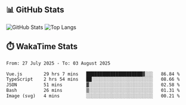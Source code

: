 ## 📊 GitHub Stats
![GitHub Stats](https://github-readme-stats.vercel.app/api?username=fe-brweb&show_icons=true&theme=shades-of-purple)
![Top Langs](https://github-readme-stats.vercel.app/api/top-langs/?username=fe-brweb&layout=compact&theme=shades-of-purple)

## ⏱️ WakaTime Stats
<!--START_SECTION:waka-->

```txt
From: 27 July 2025 - To: 03 August 2025

Vue.js        29 hrs 7 mins   █████████████████████▓░░░   86.84 %
TypeScript    2 hrs 54 mins   ██░░░░░░░░░░░░░░░░░░░░░░░   08.66 %
JSON          51 mins         ▓░░░░░░░░░░░░░░░░░░░░░░░░   02.58 %
Bash          26 mins         ▒░░░░░░░░░░░░░░░░░░░░░░░░   01.31 %
Image (svg)   4 mins          ░░░░░░░░░░░░░░░░░░░░░░░░░   00.21 %
```

<!--END_SECTION:waka-->
